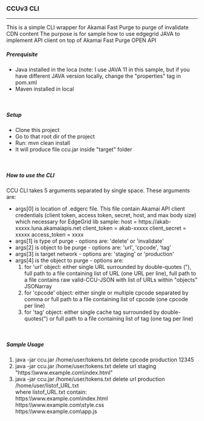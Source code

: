 <h3>CCUv3 CLI</h3>
<hr>
<p>
This is a simple CLI wrapper for Akamai Fast Purge to purge of invalidate CDN content
The purpose is for sample how to use edgegrid JAVA to implement API client on top of
Akamai Fast Purge OPEN API
</p>

<h5>Prerequisite</h5>
<ul>
    <li>Java installed in the loca (note: I use JAVA 11 in this sample, but if you have different JAVA version locally, change the "properties" tag in pom.xml</li>
    <li>Maven installed in local</li>
</ul>
<br>
<h5>Setup</h5>
<ul>
    <li>Clone this project</li>
    <li>Go to that root dir of the project</li>
    <li>Run: mvn clean install</li>
    <li>It will produce file ccu.jar inside "target" folder</li>
</ul>
<br>
<h5>How to use the CLI</h5>
<p>CCU CLI takes 5 arguments separated by single space. These arguments are:</p>
<ul>
   <li>
   args[0] is location of .edgerc file. This file contain Akamai API client credentials (client token,
   access token, secret, host, and max body size) which necessary for EdgeGrid lib
   sample:
   host = https://akab-xxxxx.luna.akamaiapis.net
   client_token = akab-xxxxx
   client_secret = xxxxx
   access_token = xxxx
   </li>
   <li>args[1] is type of purge - options are: 'delete' or 'invalidate'</li>
   <li>args[2] is object to be purge - options are: 'url', 'cpcode', 'tag'</li>
   <li>args[3] is target network - options are: 'staging' or 'production'</li>
   <li>
   args[4] is the object to purge - options are:
   <ol>
    <li>for 'url' object: either single URL surrounded by double-quotes ("), full path to a file containing list of URL (one URL per line), 
       full path to a file contains raw valid-CCU-JSON with list of URLs within "objects" JSONarray </li>
    <li>for 'cpcode' object: either single or multiple cpcode separated by comma or full path to a file containing list of cpcode (one cpcode per line)</li>
    <li>for 'tag' object: either single cache tag surrounded by double-quotes(") or full path to a file containing list of tag (one tag per line)</li>
   </ol>
   </li>
</ul>
<br>
<h5>Sample Usage</h5>
<ol>
    <li>java -jar ccu.jar /home/user/tokens.txt delete cpcode production 12345</li>
    <li>java -jar ccu.jar /home/user/tokens.txt delete url staging "https:\\www.example.com\index.html"</li>
    <li>
    java -jar ccu.jar /home/user/tokens.txt delete url production /home/user/listof_URL.txt<br>
       where listof_URL.txt contain:<br>
       https:\\www.example.com\index.html<br>
       https:\\www.example.com\style.css<br>
       https:\\www.example.com\app.js<br>
    </li>   
</ol>


